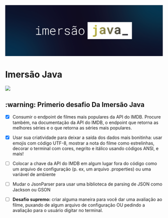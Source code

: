 <img src="/readme/logo.png" alt="Logo da imersão java"/>

 <h1>Imersão Java</h1> 
 <img src="http://img.shields.io/static/v1?label=STATUS&message=EM%20DESENVOLVIMENTO&color=GREEN&style=for-the-badge"/>

<h2> :warning: Primerio desafio Da Imersão Java</h2>

  - [x] Consumir o endpoint de filmes mais populares da API do IMDB. Procure também, na documentação da API do IMDB, o endpoint que retorna as melhores séries e o que retorna as séries mais populares.  

  - [x] Usar sua criatividade para deixar a saída dos dados mais bonitinha: usar emojis com código UTF-8, mostrar a nota do filme como estrelinhas, decorar o terminal com cores, negrito e itálico usando códigos ANSI, e mais!
  - [ ] Colocar a chave da API do IMDB em algum lugar fora do código como um arquivo de configuração (p. ex, um arquivo .properties) ou uma variável de ambiente
  - [ ] Mudar o JsonParser para usar uma biblioteca de parsing de JSON como Jackson ou GSON
  - [ ] **Desafio supremo:** criar alguma maneira para você dar uma avaliação ao filme, puxando de algum arquivo de configuração OU pedindo a avaliação para o usuário digitar no terminal.
